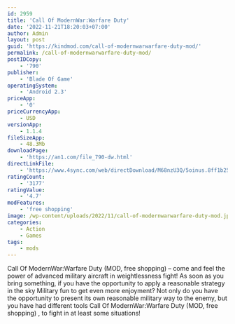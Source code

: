 ```yaml
---
id: 2959
title: 'Call Of ModernWar:Warfare Duty'
date: '2022-11-21T18:20:03+07:00'
author: Admin
layout: post
guid: 'https://kindmod.com/call-of-modernwarwarfare-duty-mod/'
permalink: /call-of-modernwarwarfare-duty-mod/
postIDCopy:
    - '790'
publisher:
    - 'Blade Of Game'
operatingSystem:
    - 'Android 2.3'
priceApp:
    - '0'
priceCurrencyApp:
    - USD
versionApp:
    - 1.1.4
fileSizeApp:
    - 48.3Mb
downloadPage:
    - 'https://an1.com/file_790-dw.html'
directLinkFile:
    - 'https://www.4sync.com/web/directDownload/M68nzU3Q/5oinus.8ff1b259d8fca619c40d8f149f4b379d'
ratingCount:
    - '3177'
ratingValue:
    - '4.7'
modFeatures:
    - 'free shopping'
image: /wp-content/uploads/2022/11/call-of-modernwarwarfare-duty-mod.jpg
categories:
    - Action
    - Games
tags:
    - mods
---
```


Call Of ModernWar:Warfare Duty (MOD, free shopping) – come and feel the power of advanced military aircraft in weightlessness fight! As soon as you bring something, if you have the opportunity to apply a reasonable strategy in the sky Military fun to get even more enjoyment? Not only do you have the opportunity to present its own reasonable military way to the enemy, but you have had different tools Call Of ModernWar:Warfare Duty (MOD, free shopping) , to fight in at least some situations!